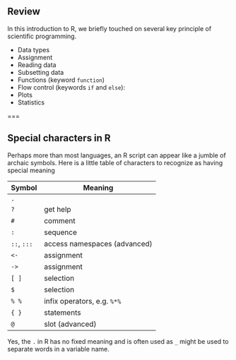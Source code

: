 ---
---

## Review

In this introduction to R, we briefly touched on several key principle of scientific programming.

- Data types
- Assignment
- Reading data
- Subsetting data
- Functions (keyword `function`)
- Flow control (keywords `if` and `else`):
- Plots
- Statistics

===

## Special characters in R

Perhaps more than most languages, an R script can appear like a jumble of archaic symbols.
Here is a little table of characters to recognize as having special meaning

| Symbol      | Meaning                      |
| -------     | ---------                    |
| `.`         |                              |
| `?`         | get help                     |
| `#`         | comment                      |
| `:`         | sequence                     |
| `::`, `:::` | access namespaces (advanced) |
| `<-`        | assignment                   |
| `->`        | assignment                   |
| `[ ]`       | selection                    |
| `$`         | selection                    |
| `% %`       | infix operators, e.g. `%*%`  |
| `{ }`       | statements                   |
| `@`         | slot (advanced)              |

Yes, the `.` in R has no fixed meaning and is often used as `_` might be used to separate words in a variable name.
